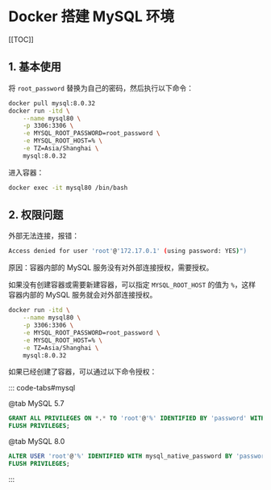 # Docker 搭建 MySQL 环境

[[TOC]]

## 1. 基本使用

将 `root_password` 替换为自己的密码，然后执行以下命令：

```bash
docker pull mysql:8.0.32
docker run -itd \
    --name mysql80 \
    -p 3306:3306 \
    -e MYSQL_ROOT_PASSWORD=root_password \
    -e MYSQL_ROOT_HOST=% \
    -e TZ=Asia/Shanghai \
    mysql:8.0.32
```

进入容器：

```bash
docker exec -it mysql80 /bin/bash
```

## 2. 权限问题

外部无法连接，报错：

```bash
Access denied for user 'root'@'172.17.0.1' (using password: YES)")
```

原因：容器内部的 MySQL 服务没有对外部连接授权，需要授权。

如果没有创建容器或需要新建容器，可以指定 `MYSQL_ROOT_HOST` 的值为 `%`，这样容器内部的 MySQL 服务就会对外部连接授权。

```bash
docker run -itd \
    --name mysql80 \
    -p 3306:3306 \
    -e MYSQL_ROOT_PASSWORD=root_password \
    -e MYSQL_ROOT_HOST=% \
    -e TZ=Asia/Shanghai \
    mysql:8.0.32
```

如果已经创建了容器，可以通过以下命令授权：

::: code-tabs#mysql

@tab MySQL 5.7

```sql
GRANT ALL PRIVILEGES ON *.* TO 'root'@'%' IDENTIFIED BY 'password' WITH GRANT OPTION;
FLUSH PRIVILEGES;
```

@tab MySQL 8.0

```sql
ALTER USER 'root'@'%' IDENTIFIED WITH mysql_native_password BY 'password';
FLUSH PRIVILEGES;
```

:::
